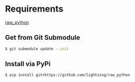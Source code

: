 # Requirements

[raw_python](https://github.com/lightsing/raw_python)

## Get from Git Submodule
```sh
$ git submodule update --init
```

## Install via PyPi
```sh
$ pip install git+https://github.com/lightsing/raw_python
```



